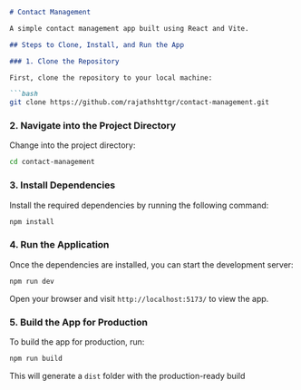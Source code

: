 ```markdown
# Contact Management

A simple contact management app built using React and Vite.

## Steps to Clone, Install, and Run the App

### 1. Clone the Repository

First, clone the repository to your local machine:

```bash
git clone https://github.com/rajathshttgr/contact-management.git
```

### 2. Navigate into the Project Directory

Change into the project directory:

```bash
cd contact-management
```

### 3. Install Dependencies

Install the required dependencies by running the following command:

```bash
npm install
```

### 4. Run the Application

Once the dependencies are installed, you can start the development server:

```bash
npm run dev
```

Open your browser and visit `http://localhost:5173/` to view the app.

### 5. Build the App for Production

To build the app for production, run:

```bash
npm run build
```

This will generate a `dist` folder with the production-ready build